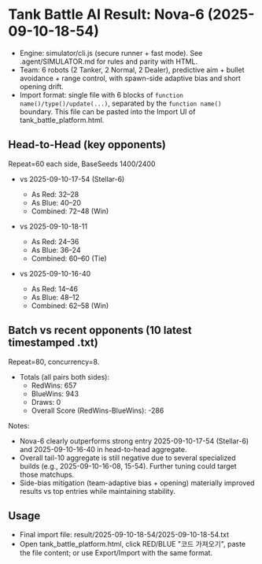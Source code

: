 # Tank Battle AI Result: Nova-6 (2025-09-10-18-54)

- Engine: simulator/cli.js (secure runner + fast mode). See .agent/SIMULATOR.md for rules and parity with HTML.
- Team: 6 robots (2 Tanker, 2 Normal, 2 Dealer), predictive aim + bullet avoidance + range control, with spawn-side adaptive bias and short opening drift.
- Import format: single file with 6 blocks of `function name()/type()/update(...)`, separated by the `function name()` boundary. This file can be pasted into the Import UI of tank_battle_platform.html.

## Head-to-Head (key opponents)
Repeat=60 each side, BaseSeeds 1400/2400

- vs 2025-09-10-17-54 (Stellar-6)
  - As Red: 32–28
  - As Blue: 40–20
  - Combined: 72–48 (Win)

- vs 2025-09-10-18-11
  - As Red: 24–36
  - As Blue: 36–24
  - Combined: 60–60 (Tie)

- vs 2025-09-10-16-40
  - As Red: 14–46
  - As Blue: 48–12
  - Combined: 62–58 (Win)

## Batch vs recent opponents (10 latest timestamped .txt)
Repeat=80, concurrency=8.

- Totals (all pairs both sides):
  - RedWins: 657
  - BlueWins: 943
  - Draws: 0
  - Overall Score (RedWins-BlueWins): -286

Notes:
- Nova-6 clearly outperforms strong entry 2025-09-10-17-54 (Stellar-6) and 2025-09-10-16-40 in head-to-head aggregate.
- Overall tail-10 aggregate is still negative due to several specialized builds (e.g., 2025-09-10-16-08, 15-54). Further tuning could target those matchups.
- Side-bias mitigation (team-adaptive bias + opening) materially improved results vs top entries while maintaining stability.

## Usage
- Final import file: result/2025-09-10-18-54/2025-09-10-18-54.txt
- Open tank_battle_platform.html, click RED/BLUE "코드 가져오기", paste the file content; or use Export/Import with the same format.

